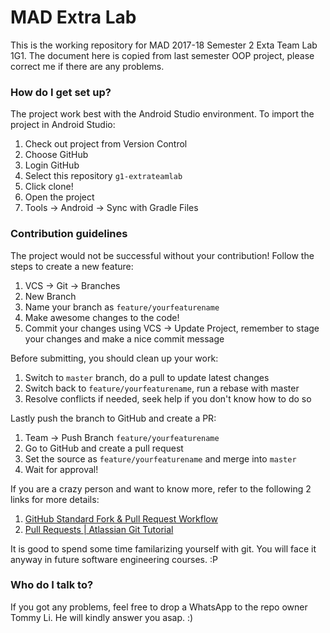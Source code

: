 # MAD Extra Lab #

This is the working repository for MAD 2017-18 Semester 2 Exta Team Lab 1G1.
The document here is copied from last semester OOP project, please correct me if there are any problems.

### How do I get set up? ###

The project work best with the Android Studio environment. To import the project in Android Studio:

1. Check out project from Version Control
2. Choose GitHub
3. Login GitHub
4. Select this repository `g1-extrateamlab`
5. Click clone!
6. Open the project
7. Tools -> Android -> Sync with Gradle Files

### Contribution guidelines ###

The project would not be successful without your contribution! Follow the steps to create a new feature:

1. VCS -> Git -> Branches
2. New Branch
3. Name your branch as `feature/yourfeaturename`
4. Make awesome changes to the code!
5. Commit your changes using VCS -> Update Project, remember to stage your changes and make a nice commit message

Before submitting, you should clean up your work:

1. Switch to `master` branch, do a pull to update latest changes
2. Switch back to `feature/yourfeaturename`, run a rebase with master
3. Resolve conflicts if needed, seek help if you don't know how to do so

Lastly push the branch to GitHub and create a PR:

1. Team -> Push Branch `feature/yourfeaturename`
2. Go to GitHub and create a pull request
3. Set the source as `feature/yourfeaturename` and merge into `master`
4. Wait for approval!

If you are a crazy person and want to know more, refer to the following 2 links for more details:

1. [GitHub Standard Fork & Pull Request Workflow](https://gist.github.com/Chaser324/ce0505fbed06b947d962)
2. [Pull Requests | Atlassian Git Tutorial](https://www.atlassian.com/git/tutorials/making-a-pull-request)

It is good to spend some time familarizing yourself with git. You will face it anyway in future software engineering courses. :P

### Who do I talk to? ###

If you got any problems, feel free to drop a WhatsApp to the repo owner Tommy Li. He will kindly answer you asap. :)
